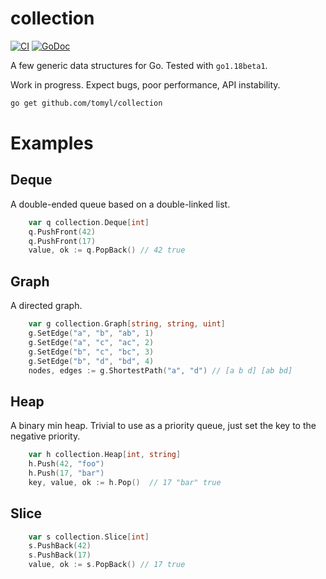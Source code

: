 # collection

[![CI](https://github.com/tomyl/collection/actions/workflows/ci.yml/badge.svg?branch=main&event=push)](https://github.com/tomyl/collection/actions/workflows/ci.yml)
[![GoDoc](https://godoc.org/github.com/tomyl/collection?status.png)](http://godoc.org/github.com/tomyl/collection)

A few generic data structures for Go. Tested with `go1.18beta1`.

Work in progress. Expect bugs, poor performance, API instability.

```sh
go get github.com/tomyl/collection
```

# Examples

## Deque 

A double-ended queue based on a double-linked list.

```go
    var q collection.Deque[int]
    q.PushFront(42)
    q.PushFront(17)
    value, ok := q.PopBack() // 42 true
```

## Graph

A directed graph.

```go
    var g collection.Graph[string, string, uint]
    g.SetEdge("a", "b", "ab", 1)
    g.SetEdge("a", "c", "ac", 2)
    g.SetEdge("b", "c", "bc", 3)
    g.SetEdge("b", "d", "bd", 4)
    nodes, edges := g.ShortestPath("a", "d") // [a b d] [ab bd]
```

## Heap

A binary min heap. Trivial to use as a priority queue, just set the key to the negative priority.

```go
    var h collection.Heap[int, string]
    h.Push(42, "foo")
    h.Push(17, "bar")
    key, value, ok := h.Pop()  // 17 "bar" true
```

## Slice

```go
    var s collection.Slice[int]
    s.PushBack(42)
    s.PushBack(17)
    value, ok := s.PopBack() // 17 true
```
